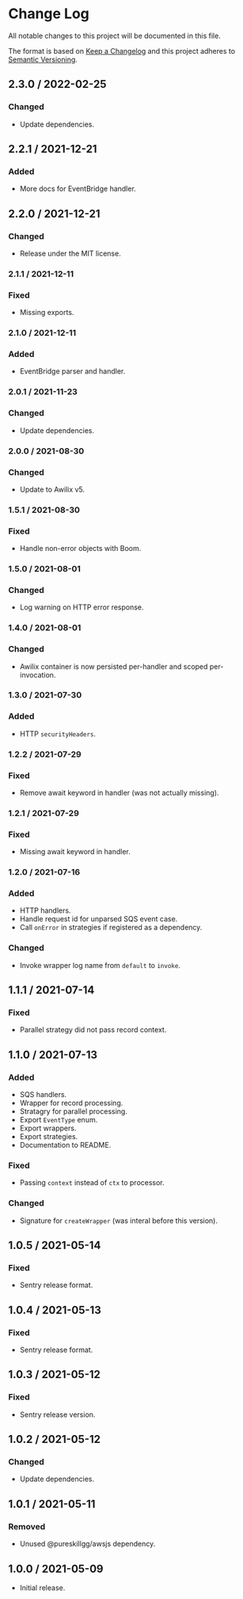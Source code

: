 # Change Log

All notable changes to this project will be documented in this file.

The format is based on [Keep a Changelog](https://keepachangelog.com/)
and this project adheres to [Semantic Versioning](https://semver.org/).

## 2.3.0 / 2022-02-25

### Changed

- Update dependencies.

## 2.2.1 / 2021-12-21

### Added

- More docs for EventBridge handler.

## 2.2.0 / 2021-12-21

### Changed

- Release under the MIT license.

### 2.1.1 / 2021-12-11

### Fixed

- Missing exports.

### 2.1.0 / 2021-12-11

### Added

- EventBridge parser and handler.

### 2.0.1 / 2021-11-23

### Changed

- Update dependencies.

### 2.0.0 / 2021-08-30

### Changed

- Update to Awilix v5.

### 1.5.1 / 2021-08-30

### Fixed

- Handle non-error objects with Boom.

### 1.5.0 / 2021-08-01

### Changed

- Log warning on HTTP error response.

### 1.4.0 / 2021-08-01

### Changed

- Awilix container is now persisted per-handler and scoped per-invocation.

### 1.3.0 / 2021-07-30

### Added

- HTTP `securityHeaders`.

### 1.2.2 / 2021-07-29

### Fixed

- Remove await keyword in handler (was not actually missing).

### 1.2.1 / 2021-07-29

### Fixed

- Missing await keyword in handler.

### 1.2.0 / 2021-07-16

### Added

- HTTP handlers.
- Handle request id for unparsed SQS event case.
- Call `onError` in strategies if registered as a dependency.

### Changed

- Invoke wrapper log name from `default` to `invoke`.

## 1.1.1 / 2021-07-14

### Fixed

- Parallel strategy did not pass record context.

## 1.1.0 / 2021-07-13

### Added

- SQS handlers.
- Wrapper for record processing.
- Stratagry for parallel processing.
- Export `EventType` enum.
- Export wrappers.
- Export strategies.
- Documentation to README.

### Fixed

- Passing `context` instead of `ctx` to processor.

### Changed

- Signature for `createWrapper` (was interal before this version).

## 1.0.5 / 2021-05-14

### Fixed

- Sentry release format.

## 1.0.4 / 2021-05-13

### Fixed

- Sentry release format.

## 1.0.3 / 2021-05-12

### Fixed

- Sentry release version.

## 1.0.2 / 2021-05-12

### Changed

- Update dependencies.

## 1.0.1 / 2021-05-11

### Removed

- Unused @pureskillgg/awsjs dependency.

## 1.0.0 / 2021-05-09

- Initial release.

